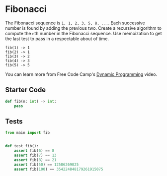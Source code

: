 # Fibonacci





The Fibonacci sequence is `1, 1, 2, 3, 5, 8, ...`. Each successive number is found by adding the previous two. Create a recursive algorithm to compute the `n`th number in the Fibonacci sequence. Use memoization to get the last test to pass in a respectable about of time.

```
fib(1) -> 1
fib(2) -> 1
fib(3) -> 2
fib(4) -> 3
fib(5) -> 5
```

You can learn more from Free Code Camp's [Dynamic Programming](https://www.youtube.com/watch?v=oBt53YbR9Kk) video.

## Starter Code
```python
def fib(n: int) -> int:
    pass
```

## Tests
```python
from main import fib


def test_fib():
    assert fib(6) == 8
    assert fib(7) == 13
    assert fib(8) == 21
    assert fib(50) == 12586269025
    assert fib(100) == 354224848179261915075
```
